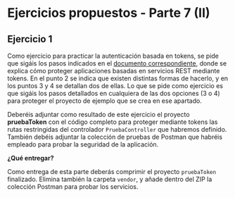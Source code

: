 # Ejercicios propuestos - Parte 7 (II)

## Ejercicio 1

Como ejercicio para practicar la autenticación basada en tokens, se pide que sigáis los pasos indicados en el [documento correspondiente](07b), donde se explica cómo proteger aplicaciones basadas en servicios REST mediante tokens. En el punto 2 se indica que existen distintas formas de hacerlo, y en los puntos 3 y 4 se detallan dos de ellas. Lo que se pide como ejercicio es que sigáis los pasos detallados en cualquiera de las dos opciones (3 o 4) para proteger el proyecto de ejemplo que se crea en ese apartado.

Deberéis adjuntar como resultado de este ejercicio el proyecto **pruebaToken** con el código completo para proteger mediante tokens las rutas restringidas del controlador `PruebaController` que habremos definido. También debéis adjuntar la colección de pruebas de Postman que habréis empleado para probar la seguridad de la aplicación.

**¿Qué entregar?**

Como entrega de esta parte deberás comprimir el proyecto `pruebaToken` finalizado. Elimina también la carpeta `vendor`, y añade dentro del ZIP la colección Postman para probar los servicios.
